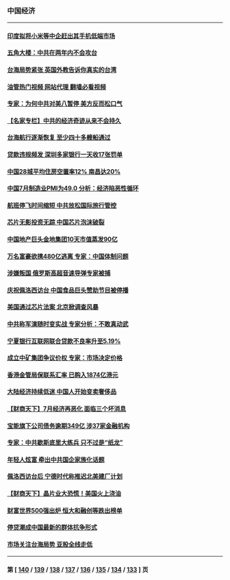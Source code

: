### 中国经济
---
#### [印度拟将小米等中企赶出其手机低端市场](../../pages/ncid283/n13798324.md?08090445) 
#### [五角大楼：中共在两年内不会攻台](../../pages/ncid283/n13798354.md?08090445) 
#### [台海局势紧张 英国外教告诉你真实的台湾](../../pages/ncid283/n13798341.md?08090445) 
#### [油管热门视频 网站代理 翻墙必看视频](http://209.222.30.114:81/youtube.html?08090445)
#### [专家：为何中共对美八暂停 美方反而松口气](../../pages/ncid283/n13798323.md?08090445) 
#### [【名家专栏】中共的经济奇迹从来不会持久](../../pages/ncid283/n13798186.md?08090445) 
#### [台海航行逐渐恢复 至少四十多艘船通过](../../pages/ncid283/n13798173.md?08090445) 
#### [贷款违规频发 深圳多家银行一天收17张罚单](../../pages/ncid283/n13798097.md?08090445) 
#### [中国28城平均住房空置率12% 南昌达20%](../../pages/ncid283/n13797666.md?08090445) 
#### [中国7月制造业PMI为49.0 分析：经济陷恶性循环](../../pages/ncid283/n13797619.md?08090445) 
#### [航班停飞时间缩短 中共放松国际旅行管控](../../pages/ncid283/n13797400.md?08090445) 
#### [芯片无影投资无踪 中国芯片泡沫破裂](../../pages/ncid283/n13797222.md?08090445) 
#### [中国地产巨头金地集团10天市值蒸发90亿](../../pages/ncid283/n13797196.md?08090445) 
#### [万名富豪欲携480亿逃离 专家：中国体制问题](../../pages/ncid283/n13797173.md?08090445) 
#### [涉嫌叛国 俄罗斯高超音速导弹专家被捕](../../pages/ncid283/n13797040.md?08090445) 
#### [庆祝佩洛西访台 中国食品巨头赞助节目被停播](../../pages/ncid283/n13796995.md?08090445) 
#### [美国通过芯片法案 北京掀调查风暴](../../pages/ncid283/n13796506.md?08090445) 
#### [中共称军演随时变实战 专家分析：不敢真动武](../../pages/ncid283/n13796365.md?08090445) 
#### [宁夏银行互联网联合贷款不良率升至5.19%](../../pages/ncid283/n13796222.md?08090445) 
#### [成立中矿集团争议价权 专家：市场决定价格](../../pages/ncid283/n13796143.md?08090445) 
#### [香港金管局保联系汇率 已购入1874亿港元](../../pages/ncid283/n13796058.md?08090445) 
#### [大陆经济持续低迷 中国人开始变卖奢侈品](../../pages/ncid283/n13796101.md?08090445) 
#### [【财商天下】7月经济再恶化 面临三个坏消息](../../pages/ncid283/n13795821.md?08090445) 
#### [宝能旗下公司债务逾期349亿 涉37家金融机构](../../pages/ncid283/n13795789.md?08090445) 
#### [专家：中共歇斯底里大练兵 只不过是“纸龙”](../../pages/ncid283/n13795695.md?08090445) 
#### [年轻人炫富 牵出中共国企家族化话题](../../pages/ncid283/n13795235.md?08090445) 
#### [佩洛西访台后 宁德时代称推迟北美建厂计划](../../pages/ncid283/n13794698.md?08090445) 
#### [【财商天下】晶片业大恐慌！美国火上浇油](../../pages/ncid283/n13794888.md?08090445) 
#### [财富世界500强出炉 恒大和融创等跌出榜单](../../pages/ncid283/n13794673.md?08090445) 
#### [停贷潮成中国最新的群体抗争形式](../../pages/ncid283/n13794634.md?08090445) 
#### [市场关注台海局势 亚股全线走低](../../pages/ncid283/n13794444.md?08090445) 

---
#### 第 [ [140](./140.md?08090445) / [139](./139.md?08090445) / [138](./138.md?08090445) / [137](./137.md?08090445) / [136](./136.md?08090445) / [135](./135.md?08090445) / [134](./134.md?08090445) / [133](./133.md?08090445) ] 页
